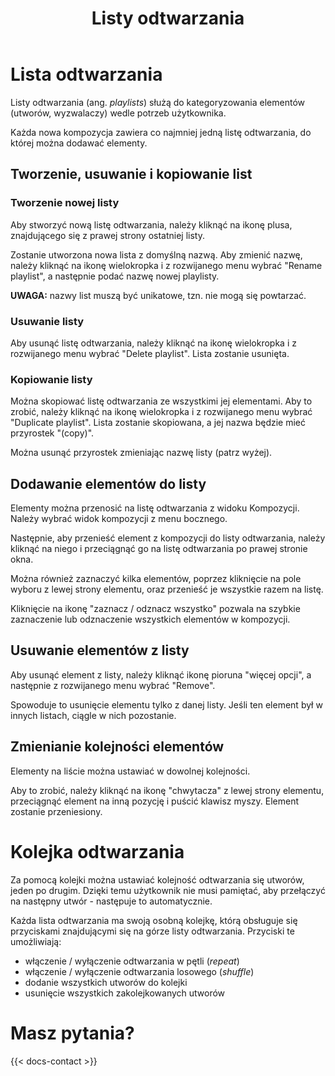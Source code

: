 ﻿---
title: "Listy odtwarzania"
description: "Tworzenie i wypełnianie list odtwarzania."
weight: 4
---

# Lista odtwarzania

Listy odtwarzania (ang. *playlists*) służą do kategoryzowania elementów (utworów, wyzwalaczy) wedle potrzeb użytkownika. 

Każda nowa kompozycja zawiera co najmniej jedną listę odtwarzania, do której można dodawać elementy.

## Tworzenie, usuwanie i kopiowanie list

### Tworzenie nowej listy

Aby stworzyć nową listę odtwarzania, należy kliknąć na ikonę plusa, znajdującego się z prawej strony ostatniej listy.

Zostanie utworzona nowa lista z domyślną nazwą. Aby zmienić nazwę, należy kliknąć na ikonę wielokropka i z rozwijanego menu wybrać "Rename playlist", a następnie podać nazwę nowej playlisty. 

**UWAGA:** nazwy list muszą być unikatowe, tzn. nie mogą się powtarzać.

### Usuwanie listy

Aby usunąć listę odtwarzania, należy kliknąć na ikonę wielokropka i z rozwijanego menu wybrać "Delete playlist". Lista zostanie usunięta.

### Kopiowanie listy

Można skopiować listę odtwarzania ze wszystkimi jej elementami. Aby to zrobić, należy kliknąć na ikonę wielokropka i z rozwijanego menu wybrać "Duplicate playlist". Lista zostanie skopiowana, a jej nazwa będzie mieć przyrostek "(copy)". 

Można usunąć przyrostek zmieniając nazwę listy (patrz wyżej).

## Dodawanie elementów do listy

Elementy można przenosić na listę odtwarzania z widoku Kompozycji. Należy wybrać widok kompozycji z menu bocznego.

Następnie, aby przenieść element z kompozycji do listy odtwarzania, należy kliknąć na niego i przeciągnąć go na listę odtwarzania po prawej stronie okna.

Można również zaznaczyć kilka elementów, poprzez kliknięcie na pole wyboru z lewej strony elementu, oraz przenieść je wszystkie razem na listę. 

Kliknięcie na ikonę "zaznacz / odznacz wszystko" pozwala na szybkie zaznaczenie lub odznaczenie wszystkich elementów w kompozycji.

## Usuwanie elementów z listy

Aby usunąć element z listy, należy kliknąć ikonę pioruna "więcej opcji", a następnie z rozwijanego menu wybrać "Remove".

Spowoduje to usunięcie elementu tylko z danej listy. Jeśli ten element był w innych listach, ciągle w nich pozostanie. 

## Zmienianie kolejności elementów

Elementy na liście można ustawiać w dowolnej kolejności.

Aby to zrobić, należy kliknąć na ikonę "chwytacza" z lewej strony elementu, przeciągnąć element na inną pozycję i puścić klawisz myszy. Element zostanie przeniesiony.

# Kolejka odtwarzania

Za pomocą kolejki można ustawiać kolejność odtwarzania się utworów, jeden po drugim. Dzięki temu użytkownik nie musi pamiętać, aby przełączyć na następny utwór - następuje to automatycznie.

Każda lista odtwarzania ma swoją osobną kolejkę, którą obsługuje się przyciskami znajdującymi się na górze listy odtwarzania. Przyciski te umożliwiają:
- włączenie / wyłączenie odtwarzania w pętli (*repeat*)
- włączenie / wyłączenie odtwarzania losowego (*shuffle*)
- dodanie wszystkich utworów do kolejki
- usunięcie wszystkich zakolejkowanych utworów

## 

# Masz pytania?

{{< docs-contact >}}